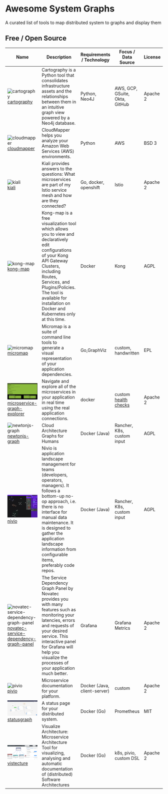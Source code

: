 # Awesome System Graphs
A curated list of tools to map distributed system to graphs and display them

## Free / Open Source



| Name        | Description   | Requirements / Technology  | Focus / Data Source | License |
| ------------|---------------|----------------------------|---------------------|---------|
|![cartography](https://github.com/lyft/cartography/raw/master/docs/images/accountsandrds.png)<br />[cartography](https://github.com/lyft/cartography) | Cartography is a Python tool that consolidates infrastructure assets and the relationships between them in an intuitive graph view powered by a Neo4j database. | Python, Neo4J | AWS, GCP, GSuite, Okta, GitHub | Apache 2 |
|![cloudmapper](https://raw.githubusercontent.com/duo-labs/cloudmapper/main/docs/images/ideal_layout.png)<br />[cloudmapper](https://github.com/duo-labs/cloudmapper) |   CloudMapper helps you analyze your Amazon Web Services (AWS) environments. | Python | AWS | BSD 3 |
|![kiali](https://raw.githubusercontent.com/kiali/kiali.io/master/static/images/documentation/features/graph-overview.png)<br />[kiali](https://github.com/kiali/kiali) | Kiali provides answers to the questions: What microservices are part of my Istio service mesh and how are they connected? | Go, docker, openshift | Istio | Apache 2 |
|![kong-map](https://github.com/yesinteractive/kong-map/raw/main/screenshots/kongmap-home.png?raw=true)<br />[kong-map](https://github.com/yesinteractive/kong-map/) |   Kong-map is a free visualization tool which allows you to view and declaratively edit configurations of your Kong API Gateway Clusters, including Routes, Services, and Plugins/Policies. The tool is available for installation on Docker and Kubernetes only at this time. | Docker | Kong | AGPL |
|![micromap](https://github.com/lukaszjanyga/micromap/raw/master/micromap.png?raw=true)<br />[micromap](https://github.com/lukaszjanyga/micromap) |   Micromap is a suite of command line tools to generate a visual representation of your application dependencies. | Go,GraphViz | custom, handwritten | EPL |
|![microservice-graph-explorer](https://github.com/hootsuite/microservice-graph-explorer/raw/master/img/microservice-graph-explorer.png?raw=true)<br />[microservice-graph-explorer](https://github.com/hootsuite/microservice-graph-explorer) | Navigate and explore all of the microservices in your application in real time using the real application connections. | docker | custom [health checks](https://github.com/hootsuite/health-checks-api) | Apache 2 |
![newtonjs-graph](https://github.com/julie-ng/newtonjs-graph/raw/main/images/screenshots/demo-d3-layout.png)<br />[newtonjs-graph](https://github.com/julie-ng/newtonjs-graph) |   Cloud Architecture Graphs for Humans | Docker (Java) | Rancher, K8s, custom input | AGPL |
|![nivio](https://raw.githubusercontent.com/dedica-team/nivio/develop/docs/gui.png)<br />[nivio](https://github.com/dedica-team/nivio) |   Nivio is application landscape management for teams (developers, operators, managers). It follows a bottom-up no-op approach, i.e. there is no interface for manual data maintenance. It is designed to gather the application landscape information from configurable items, preferably code repos. | Docker (Java) | Rancher, K8s, custom input | AGPL |
|![novatec-service-dependency-graph-panel](https://camo.githubusercontent.com/9fec71777e038c56b61664d3911840bf3bc974c1e209b88bf6b7df9bd0d887c1/68747470733a2f2f6e6f7661746563636f6e73756c74696e672e6769746875622e696f2f6e6f76617465632d736572766963652d646570656e64656e63792d67726170682d70616e656c2f696d616765732f736572766963652d646570656e64656e63792d67726170682d70616e656c2e676966)<br />[novatec-service-dependency-graph-panel](https://github.com/NovatecConsulting/novatec-service-dependency-graph-panel) |  The Service Dependency Graph Panel by Novatec provides you with many features such as monitoring your latencies, errors and requests of your desired service. This interactive panel for Grafana will help you visualize the processes of your application much better. | Grafana | Grafana Metrics | Apache 2 |
|![pivio](https://avatars.githubusercontent.com/u/17527343?s=200&v=4)<br />[pivio](https://github.com/pivio) | Microservice documentation for your platform. | Docker (Java, client-server) | custom | Apache 2 |
|![statusgraph](https://github.com/moolen/statusgraph/raw/master/statusgraph-shop.png)<br />[statusgraph](https://github.com/moolen/statusgraph) |   A status page for your distributed system. | Docker (Go) | Prometheus | MIT |
|![vistecture](https://github.com/AOEpeople/vistecture/blob/master/doc/onlinebrowser.png)<br />[vistecture](https://vistecture.me/) | Visualize Architecture: Microservice Architecture Tool for visualizing, analysing and automatic documentation of (distributed) Software Architectures | Docker (Go) | k8s, pivio, custom DSL | Apache 2 |

